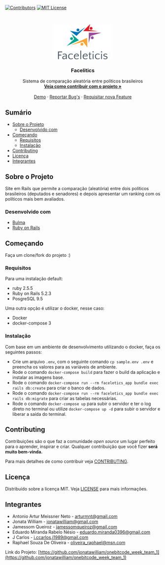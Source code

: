 <!--
*** Thanks for checking out this README Template. If you have a suggestion that would
*** make this better please fork the repo and create a pull request or simple open
*** an issue with the tag "enhancement".
*** Thanks again! Now go create something AMAZING! :D
-->

<!-- PROJECT SHIELDS -->
<!--
*** I'm using markdown "reference style" links for readability.
*** Reference links are enclosed in brackets [ ] instead of parentheses ( ).
*** See the bottom of this document for the declaration of the reference variables
*** for build-url, contributors-url, etc. This is an optional, concise syntax you may use.
*** https://www.markdownguide.org/basic-syntax/#reference-style-links
-->

[![Contributors][contributors-shield]][contributors-url]
[![MIT License][license-shield]][license-url]

<!-- PROJECT LOGO -->
<br />
<p align="center">
  <a href="https://github.com/jamessom/facelitics/">
    <img src="https://raw.githubusercontent.com/jamessom/facelitics/master/assets/images/logo1.png?sanitize=true&raw=true" alt="Logo" >
  </a>

  <h3 align="center">Facelitics</h3>

  <p align="center">
    Sistema de comparação aleatória entre políticos brasileiros
    <br />
    <a href="https://github.com/jamessom/facelitics/blob/master/CONTRIBUTING.md"><strong>Veja como contribuir com o projeto »</strong></a>
    <br />
    <br />
    <a href="https://facelitics.herokuapp.com/">Demo</a>
    ·
    <a href="https://github.com/jamessom/facelitics/issues">Reportar Bug's</a>
    ·
    <a href="https://github.com/jamessom/facelitics/issues">Requisitar nova Feature</a>
  </p>
</p>

<!-- Sumário -->
## Sumário

* [Sobre o Projeto](#sobre-o-projeto)
  * [Desenvolvido com](#desenvolvido-com)
* [Começando](#começando)
  * [Requisitos](#requisitos)
  * [Instalação](#instalação)
* [Contributing](#contributing)
* [Licença](#licença)
* [Integrantes](#integrantes)

<!-- Sobre o Projeto -->
## Sobre o Projeto

Site em Rails que permite a comparação (aleatória) entre dois políticos brasileiros (deputados e senadores) e depois apresentar um ranking com os políticos mais bem avaliados.

<!--[![Product Name Screen Shot][product-screenshot]](https://facelitics.herokuapp.com/)-->

### Desenvolvido com

* [Bulma](https://bulma.io/)
* [Ruby on Rails](https://rubyonrails.org/)

<!-- Começando -->
## Começando

Faça um clone/fork do projeto :)

### Requisitos

Para uma instalação default:

* ruby 2.5.5
* Ruby on Rails 5.2.3
* PosgreSQL 9.5

Uma outra opção é utilizar o docker, nesse caso:

* Docker
* docker-compose 3

### Instalação

Com base em um ambiente de desenvolvimento utilizando o docker, faça os seguintes passos:

- Crie um arquivo `.env`, com o seguinte comando `cp sample.env .env` e preencha os valores para as variáveis de ambiente.
- Rode o comando `docker-compose build` para fazer o build da aplicação e instalar as imagens base.
- Rode o comando `docker-compose run --rm faceletics_app bundle exec rails db:create` para criar o banco de dados.
- Rode o comando `docker-compose run --rm faceletics_app bundle exec rails db:migrate` para criar as tabelas necessárias.
- Rode o comando `docker-compose up` para subir o servidor e ter o log direto no terminal ou utilize `docker-compose up -d` para subir o servidor e liberar a saída do terminal.

<!-- CONTRIBUTING -->
## Contributing

Contribuições são o que faz a comunidade _open source_ um lugar perfeito para o aprender, inspirar e criar.
Qualquer contribuição que você fizer **será muito bem-vinda.**

Para mais detalhes de como contribuir veja [CONTRIBUTING](https://github.com/jamessom/facelitics/blob/master/CONTRIBUTING.md).

<!-- Licença -->
## Licença

Distribuído sobre a licença MIT. Veja [LICENSE](https://github.com/jamessom/facelitics/blob/master/LICENSE) para mais informações.

<!-- Integrantes -->
## Integrantes

- Antonio Artur Meissner Neto - arturmnt@gmail.com
- Jonata William - jonatawilliam@gmail.com
- Jamessom Queiroz - jamessomqueiroz@gmail.com
- Eduardo Miranda Rabelo Nésio - eduardo.miranda0396@gmail.com
- J Carlos - j.ccarlos.j1989@gmail.com
- Raphael Souza De Oliveira - oliveira_raphael@msn.com

Link do Projeto: [https://github.com/jonatawilliam/onebitcode_week_team_1](https://github.com/jonatawilliam/onebitcode_week_team_1)


<!-- MARKDOWN LINKS & IMAGES -->
<!-- https://www.markdownguide.org/basic-syntax/#reference-style-links -->
<!-- [product-screenshot]: # -->
[contributors-shield]: https://img.shields.io/badge/contributors-1-orange.svg?style=flat-square
[contributors-url]: https://github.com/jonatawilliam/onebitcode_week_team_1/graphs/contributors
[license-shield]: https://img.shields.io/badge/license-MIT-blue.svg?style=flat-square
[license-url]: https://choosealicense.com/licenses/mit
